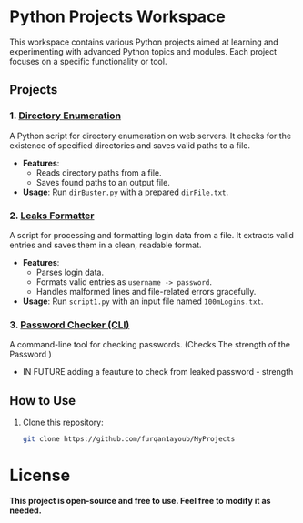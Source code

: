 # Python Projects Workspace

This workspace contains various Python projects aimed at learning and experimenting with advanced Python topics and modules. Each project focuses on a specific functionality or tool.

## Projects

### 1. [Directory Enumeration](Directory-enumeration/Directory-enumeration/README.md)
A Python script for directory enumeration on web servers. It checks for the existence of specified directories and saves valid paths to a file.

- **Features**:
  - Reads directory paths from a file.
  - Saves found paths to an output file.
- **Usage**: Run `dirBuster.py` with a prepared `dirFile.txt`.

### 2. [Leaks Formatter](leaks-formatter/README.md)
A script for processing and formatting login data from a file. It extracts valid entries and saves them in a clean, readable format.

- **Features**:
  - Parses login data.
  - Formats valid entries as `username -> password`.
  - Handles malformed lines and file-related errors gracefully.
- **Usage**: Run `script1.py` with an input file named `100mLogins.txt`.

### 3. [Password Checker (CLI)](PasswordChecker(CLI)/README.md)
A command-line tool for checking passwords. (Checks The strength of the Password ) 
- IN FUTURE adding a feauture to check from leaked password - strength

## How to Use

1. Clone this repository:
   ```bash
   git clone https://github.com/furqan1ayoub/MyProjects


# License
**This project is open-source and free to use. Feel free to modify it as needed.**